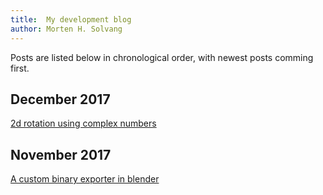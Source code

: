 ```yaml
---
title:  My development blog
author: Morten H. Solvang
---
```


Posts are listed below in chronological order, with newest posts comming first.

## December 2017

[2d rotation using complex numbers](posts/vecmath.html)

## November 2017

[A custom binary exporter in blender](posts/custom_blender_export.html)
